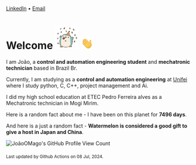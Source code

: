 [LinkedIn](https://www.linkedin.com/in/joão-pedro-gozzoli-b95641301/) &bull;
[Email](joaopedrogozzoli@gmail.com)

# Welcome <img src="happy.gif" height="64px" /> <img src="wave.gif" height="32px" />

I am João, a  **control and automation engineering student** and **mechatronic technician** based in Brazil Br.

Currently, I am studying as a **control and automation engineering** at [Unifei](https://unifei.edu.br) where I study python, C, C++, project management and Ai.

I did my high school education at ETEC Pedro Ferreira alves as a Mechatronic technician in Mogi Mirim.

Here is a random fact about me - I have been on this planet for **7496 days**.

And here is a just a random fact -  **Watermelon is considered a good gift to give a host in Japan and China**.

![JoãoOMago's GitHub Profile View Count](https://komarev.com/ghpvc/?username=JoaoOMago)

<sub>Last updated by Github Actions on 08 Jul, 2024.</sub>
